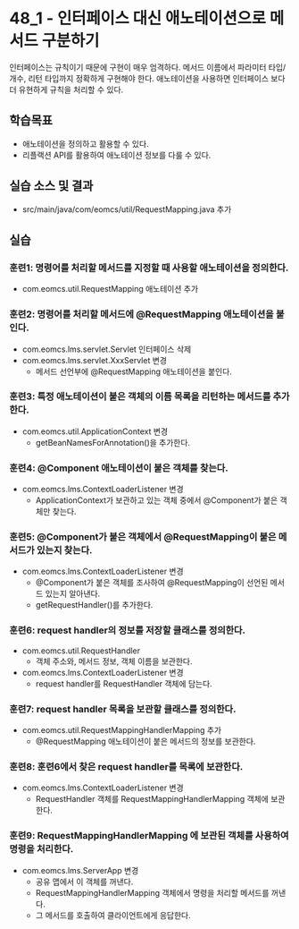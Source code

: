 # 48_1 - 인터페이스 대신 애노테이션으로 메서드 구분하기

인터페이스는 규칙이기 때문에 구현이 매우 엄격하다.
메서드 이름에서 파라미터 타입/개수, 리턴 타입까지 정확하게 구현해야 한다.
애노테이션을 사용하면 인터페이스 보다 더 유현하게 규칙을 처리할 수 있다.

## 학습목표

- 애노테이션을 정의하고 활용할 수 있다.
- 리플랙션 API를 활용하여 애노테이션 정보를 다룰 수 있다.

## 실습 소스 및 결과

- src/main/java/com/eomcs/util/RequestMapping.java 추가

## 실습  

### 훈련1: 명령어를 처리할 메서드를 지정할 때 사용할 애노테이션을 정의한다.

- com.eomcs.util.RequestMapping 애노테이션 추가

### 훈련2: 명령어를 처리할 메서드에 @RequestMapping 애노테이션을 붙인다.

- com.eomcs.lms.servlet.Servlet 인터페이스 삭제
- com.eomcs.lms.servlet.XxxServlet 변경
  - 메서드 선언부에 @RequestMapping 애노테이션을 붙인다.

### 훈련3: 특정 애노테이션이 붙은 객체의 이름 목록을 리턴하는 메서드를 추가한다.

- com.eomcs.util.ApplicationContext 변경
  - getBeanNamesForAnnotation()을 추가한다.
  
### 훈련4: @Component 애노테이션이 붙은 객체를 찾는다.

- com.eomcs.lms.ContextLoaderListener 변경
  - ApplicationContext가 보관하고 있는 객체 중에서 @Component가 붙은 객체만 찾는다. 
  
### 훈련5: @Component가 붙은 객체에서 @RequestMapping이 붙은 메서드가 있는지 찾는다.

- com.eomcs.lms.ContextLoaderListener 변경
  - @Component가 붙은 객체를 조사하여 @RequestMapping이 선언된 메서드 있는지 알아낸다.
  - getRequestHandler()를 추가한다.
  
### 훈련6: request handler의 정보를 저장할 클래스를 정의한다.

- com.eomcs.util.RequestHandler
  - 객체 주소와, 메서드 정보, 객체 이름을 보관한다.
- com.eomcs.lms.ContextLoaderListener 변경
  - request handler를 RequestHandler 객체에 담는다.
  
### 훈련7: request handler 목록을 보관할 클래스를 정의한다.

- com.eomcs.util.RequestMappingHandlerMapping 추가
  - @RequestMapping 애노테이션이 붙은 메서드의 정보를 보관한다. 

### 훈련8: 훈련6에서 찾은 request handler를 목록에 보관한다.

- com.eomcs.lms.ContextLoaderListener 변경
  - RequestHandler 객체를 RequestMappingHandlerMapping 객체에 보관한다.
  
### 훈련9: RequestMappingHandlerMapping 에 보관된 객체를 사용하여 명령을 처리한다.

- com.eomcs.lms.ServerApp 변경
  - 공유 맵에서 이 객체를 꺼낸다.
  - RequestMappingHandlerMapping 객체에서 명령을 처리할 메서드를 꺼낸다.
  - 그 메서드를 호출하여 클라이언트에게 응답한다.
  